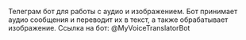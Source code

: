 Телеграм бот для работы с аудио и изображением. 
Бот принимает аудио сообщения и переводит их в текст, а также обрабатывает изображение.
Ссылка на бот: @MyVoiceTranslatorBot
